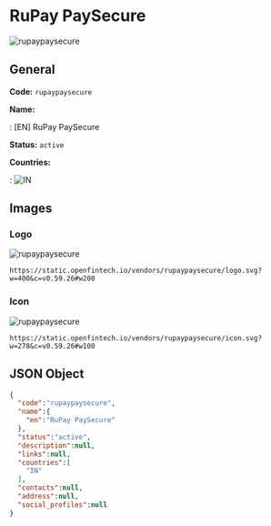 
# RuPay PaySecure 
![rupaypaysecure](https://static.openfintech.io/vendors/rupaypaysecure/logo.svg?w=400&c=v0.59.26#w200)  

## General 
 
**Code:** `rupaypaysecure` 
 
**Name:** 
 
:	[EN] RuPay PaySecure 
 
**Status:** `active` 
 
 
**Countries:** 
 
:	![IN](https://cdnjs.cloudflare.com/ajax/libs/flag-icon-css/3.3.0/flags/4x3/in.svg#w24)  

## Images 

### Logo 
 
![rupaypaysecure](https://static.openfintech.io/vendors/rupaypaysecure/logo.svg?w=400&c=v0.59.26#w200)  

```
https://static.openfintech.io/vendors/rupaypaysecure/logo.svg?w=400&c=v0.59.26#w200
```  

### Icon 
 
![rupaypaysecure](https://static.openfintech.io/vendors/rupaypaysecure/icon.svg?w=278&c=v0.59.26#w100)  

```
https://static.openfintech.io/vendors/rupaypaysecure/icon.svg?w=278&c=v0.59.26#w100
```  

## JSON Object 

```json
{
  "code":"rupaypaysecure",
  "name":{
    "en":"RuPay PaySecure"
  },
  "status":"active",
  "description":null,
  "links":null,
  "countries":[
    "IN"
  ],
  "contacts":null,
  "address":null,
  "social_profiles":null
}
```  
